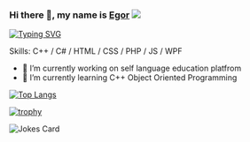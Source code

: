 ### Hi there 👋, my name is [Egor](https://aspirin493.ru/) ![](https://komarev.com/ghpvc/?Aspirin493)
[![Typing SVG](https://readme-typing-svg.herokuapp.com?color=%2336BCF7&lines=Software+developer+from+Russia)](https://git.io/typing-svg)

Skills: C++ / C# / HTML / CSS / PHP / JS / WPF

- 🔭 I’m currently working on self language education platfrom
- 🌱 I’m currently learning C++ Object Oriented Programming 

<!---Для компактной версии-->
[![Top Langs](https://github-readme-stats.vercel.app/api/top-langs/?username=Aspirin493&layout=compact&theme=dark)](https://github.com/anuraghazra/github-readme-stats)

[![trophy](https://github-profile-trophy.vercel.app/?username=Aspirin493&theme=onedark)](https://github.com/ryo-ma/github-profile-trophy)

![Jokes Card](https://readme-jokes.vercel.app/api)
